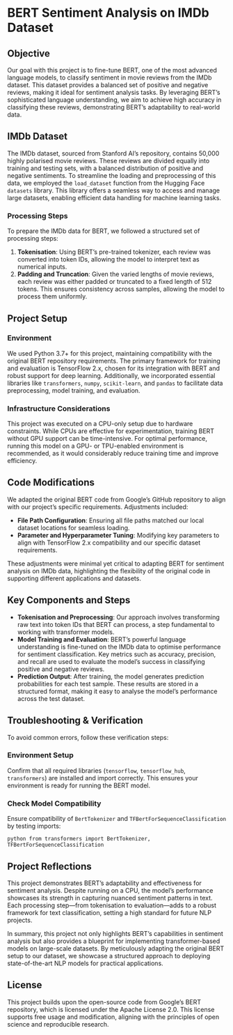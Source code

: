 # BERT Sentiment Analysis on IMDb Dataset

## Objective
Our goal with this project is to fine-tune BERT, one of the most advanced language models, to classify sentiment in movie reviews from the IMDb dataset. This dataset provides a balanced set of positive and negative reviews, making it ideal for sentiment analysis tasks. By leveraging BERT’s sophisticated language understanding, we aim to achieve high accuracy in classifying these reviews, demonstrating BERT’s adaptability to real-world data.

## IMDb Dataset
The IMDb dataset, sourced from Stanford AI’s repository, contains 50,000 highly polarised movie reviews. These reviews are divided equally into training and testing sets, with a balanced distribution of positive and negative sentiments. To streamline the loading and preprocessing of this data, we employed the `load_dataset` function from the Hugging Face `datasets` library. This library offers a seamless way to access and manage large datasets, enabling efficient data handling for machine learning tasks.

### Processing Steps
To prepare the IMDb data for BERT, we followed a structured set of processing steps:
1. **Tokenisation**: Using BERT’s pre-trained tokenizer, each review was converted into token IDs, allowing the model to interpret text as numerical inputs.
2. **Padding and Truncation**: Given the varied lengths of movie reviews, each review was either padded or truncated to a fixed length of 512 tokens. This ensures consistency across samples, allowing the model to process them uniformly.

## Project Setup

### Environment
We used Python 3.7+ for this project, maintaining compatibility with the original BERT repository requirements. The primary framework for training and evaluation is TensorFlow 2.x, chosen for its integration with BERT and robust support for deep learning. Additionally, we incorporated essential libraries like `transformers`, `numpy`, `scikit-learn`, and `pandas` to facilitate data preprocessing, model training, and evaluation.

### Infrastructure Considerations
This project was executed on a CPU-only setup due to hardware constraints. While CPUs are effective for experimentation, training BERT without GPU support can be time-intensive. For optimal performance, running this model on a GPU- or TPU-enabled environment is recommended, as it would considerably reduce training time and improve efficiency.

## Code Modifications
We adapted the original BERT code from Google’s GitHub repository to align with our project’s specific requirements. Adjustments included:
- **File Path Configuration**: Ensuring all file paths matched our local dataset locations for seamless loading.
- **Parameter and Hyperparameter Tuning**: Modifying key parameters to align with TensorFlow 2.x compatibility and our specific dataset requirements.

These adjustments were minimal yet critical to adapting BERT for sentiment analysis on IMDb data, highlighting the flexibility of the original code in supporting different applications and datasets.

## Key Components and Steps
- **Tokenisation and Preprocessing**: Our approach involves transforming raw text into token IDs that BERT can process, a step fundamental to working with transformer models.
- **Model Training and Evaluation**: BERT’s powerful language understanding is fine-tuned on the IMDb data to optimise performance for sentiment classification. Key metrics such as accuracy, precision, and recall are used to evaluate the model’s success in classifying positive and negative reviews.
- **Prediction Output**: After training, the model generates prediction probabilities for each test sample. These results are stored in a structured format, making it easy to analyse the model’s performance across the test dataset.

## Troubleshooting & Verification

To avoid common errors, follow these verification steps:

### Environment Setup
Confirm that all required libraries (`tensorflow`, `tensorflow_hub`, `transformers`) are installed and import correctly. This ensures your environment is ready for running the BERT model.

### Check Model Compatibility
Ensure compatibility of `BertTokenizer` and `TFBertForSequenceClassification` by testing imports:

```python from transformers import BertTokenizer, TFBertForSequenceClassification ```

## Project Reflections
This project demonstrates BERT’s adaptability and effectiveness for sentiment analysis. Despite running on a CPU, the model’s performance showcases its strength in capturing nuanced sentiment patterns in text. Each processing step—from tokenisation to evaluation—adds to a robust framework for text classification, setting a high standard for future NLP projects.

In summary, this project not only highlights BERT’s capabilities in sentiment analysis but also provides a blueprint for implementing transformer-based models on large-scale datasets. By meticulously adapting the original BERT setup to our dataset, we showcase a structured approach to deploying state-of-the-art NLP models for practical applications.

## License
This project builds upon the open-source code from Google’s BERT repository, which is licensed under the Apache License 2.0. This license supports free usage and modification, aligning with the principles of open science and reproducible research.
